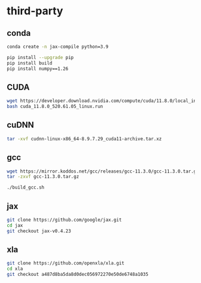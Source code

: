 # third-party

## conda

``` bash
conda create -n jax-compile python=3.9

pip install --upgrade pip
pip install build
pip install numpy==1.26
```

## CUDA

``` bash
wget https://developer.download.nvidia.com/compute/cuda/11.8.0/local_installers/cuda_11.8.0_520.61.05_linux.run
bash cuda_11.8.0_520.61.05_linux.run
```

## cuDNN

``` bash
tar -xvf cudnn-linux-x86_64-8.9.7.29_cuda11-archive.tar.xz
```

## gcc

``` bash
wget https://mirror.koddos.net/gcc/releases/gcc-11.3.0/gcc-11.3.0.tar.gz
tar -zxvf gcc-11.3.0.tar.gz

./build_gcc.sh
```

## jax

``` bash
git clone https://github.com/google/jax.git
cd jax
git checkout jax-v0.4.23
```

## xla

``` bash
git clone https://github.com/openxla/xla.git
cd xla
git checkout a487d8ba5da8d0dec056972270e50de6748a1035
```
